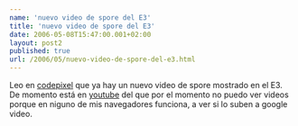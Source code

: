 ```yaml
---
name: 'nuevo video de spore del E3'
title: 'nuevo video de spore del E3'
date: 2006-05-08T15:47:00.001+02:00
layout: post2
published: true
url: /2006/05/nuevo-video-de-spore-del-e3.html
---
```


Leo en [codepixel](http://www.codepixel.com/displayarticle4179.html) que ya hay un nuevo video de spore mostrado en el E3. De momento está en [youtube](http://www.youtube.com/watch?v=WHaulHxmO4A) del que por el momento no puedo ver videos porque en niguno de mis navegadores funciona, a ver si lo suben a google video.